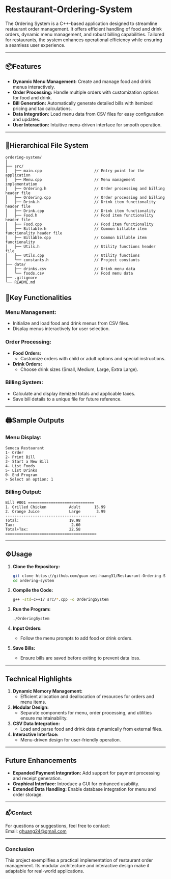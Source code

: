 # Restaurant-Ordering-System
The Ordering System is a C++-based application designed to streamline restaurant order management. It offers efficient handling of food and drink orders, dynamic menu management, and robust billing capabilities. Tailored for restaurants, the system enhances operational efficiency while ensuring a seamless user experience.

---

## **📦Features**
- **Dynamic Menu Management:** Create and manage food and drink menus interactively.
- **Order Processing:** Handle multiple orders with customization options for food and drink.
- **Bill Generation:** Automatically generate detailed bills with itemized pricing and tax calculations.
- **Data Integration:** Load menu data from CSV files for easy configuration and updates.
- **User Interaction:** Intuitive menu-driven interface for smooth operation.

---

## **📂Hierarchical File System**
```
ordering-system/  
│
├── src/                              
│   ├── main.cpp                       // Entry point for the application
│   ├── Menu.cpp                       // Menu management implementation
│   ├── Ordering.h                     // Order processing and billing header file
│   ├── Ordering.cpp                   // Order processing and billing
│   ├── Drink.h                        // Drink item functionality header file
│   ├── Drink.cpp                      // Drink item functionality
│   ├── Food.h                         // Food item functionality header file
│   ├── Food.cpp                       // Food item functionality
│   ├── Billable.h                     // Common billable item functionality header file
│   ├── Billable.cpp                   // Common billable item functionality
│   ├── Utils.h                        // Utility functions header file
│   ├── Utils.cpp                      // Utility functions
│   └── constants.h                    // Project constants
├── data/                             
│   ├── drinks.csv                     // Drink menu data
│   └── foods.csv                      // Food menu data
├── .gitignore                        
└── README.md                         
```
## **🚀Key Functionalities**

### **Menu Management:**
- Initialize and load food and drink menus from CSV files.
- Display menus interactively for user selection.

### **Order Processing:**
- **Food Orders:**
  - Customize orders with child or adult options and special instructions.
- **Drink Orders:**
  - Choose drink sizes (Small, Medium, Large, Extra Large).

### **Billing System:**
- Calculate and display itemized totals and applicable taxes.
- Save bill details to a unique file for future reference.

---

## **🖨️Sample Outputs**
### **Menu Display:**
```plaintext
Seneca Restaurant  
1- Order
2- Print Bill
3- Start a New Bill
4- List Foods
5- List Drinks
0- End Program
> Select an option: 1
```

### **Billing Output:**
```plaintext
Bill #001 =============================
1. Grilled Chicken          Adult      15.99
2. Orange Juice             Large       3.99
----------------------------------------
Total:                      19.98
Tax:                         2.60
Total+Tax:                  22.58
========================================
```

---

## **⚙️Usage**
1. **Clone the Repository:**
   ```bash
   git clone https://github.com/guan-wei-huang31/Restaurant-Ordering-System.git
   cd ordering-system
   ```

2. **Compile the Code:**
   ```bash
   g++ -std=c++17 src/*.cpp -o OrderingSystem
   ```

3. **Run the Program:**
   ```bash
   ./OrderingSystem
   ```

4. **Input Orders:**
   - Follow the menu prompts to add food or drink orders.

5. **Save Bills:**
   - Ensure bills are saved before exiting to prevent data loss.

---

## **Technical Highlights**
1. **Dynamic Memory Management:**
   - Efficient allocation and deallocation of resources for orders and menu items.
2. **Modular Design:**
   - Separate components for menu, order processing, and utilities ensure maintainability.
3. **CSV Data Integration:**
   - Load and parse food and drink data dynamically from external files.
4. **Interactive Interface:**
   - Menu-driven design for user-friendly operation.

---

## **Future Enhancements**
- **Expanded Payment Integration:** Add support for payment processing and receipt generation.
- **Graphical Interface:** Introduce a GUI for enhanced usability.
- **Extended Data Handling:** Enable database integration for menu and order storage.

---

### **📬Contact**
For questions or suggestions, feel free to contact:   
Email: ghuang24@gmail.com  

---

### **Conclusion**
This project exemplifies a practical implementation of restaurant order management. Its modular architecture and interactive design make it adaptable for real-world applications.
